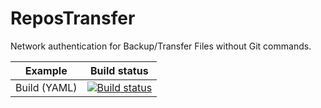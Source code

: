 # ReposTransfer

Network authentication for Backup/Transfer Files without Git commands.

| Example | Build status |
|---------|--------------|
| Build (YAML) | [![Build status](https://dev.azure.com/Allan-Nava/pipeline-python-django/_build?definitionId=1)](https://dev.azure.com/Allan-Nava/pipeline-python-django) |
